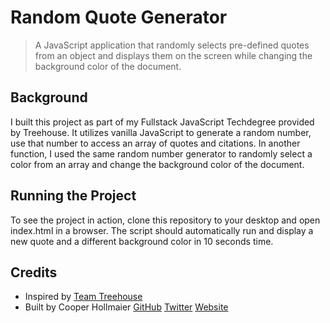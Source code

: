 # Random Quote Generator
> A JavaScript application that randomly selects pre-defined quotes from an object and displays them on the screen while changing the background color of the document. 

## Background
I built this project as part of my Fullstack JavaScript Techdegree provided by Treehouse. It utilizes vanilla JavaScript to generate a random number, use that number to access an array of quotes and citations. In another function, I used the same random number generator to randomly select a color from an array and change the background color of the document.
  
## Running the Project
To see the project in action, clone this repository to your desktop and open index.html in a browser. The script should automatically run and display a new quote and a different background color in 10 seconds time.

## Credits

- Inspired by [Team Treehouse](https://teamtreehouse.com/)
- Built by Cooper Hollmaier 
[GitHub](https://github.com/chollma) 
[Twitter](https://twitter.com/cooperhollmaier) 
[Website](https://cooperhollmaier.com)
